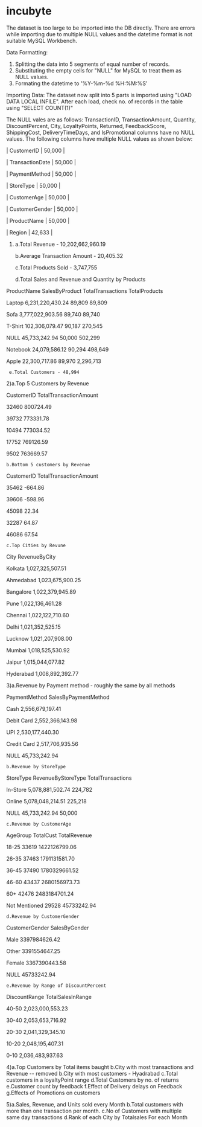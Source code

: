 # incubyte
The dataset is too large to be imported into the DB directly. There are errors while importing due to multiple NULL values and the datetime format is not suitable MySQL Workbench.

Data Formatting:
1) Splitting the data into 5 segments of equal number of records.
2) Substituting the empty cells for "NULL" for MySQL to treat them as NULL values.
3) Formating the datetime to '%Y-%m-%d %H:%M:%S'

Importing Data: The dataset now split into 5 parts is imported using "LOAD DATA LOCAL INFILE". After each load, check no. of records in the table using "SELECT COUNT(1)"

The NULL vales are as follows: TransactionID, TransactionAmount, Quantity, DiscountPercent, City, LoyaltyPoints, Returned, FeedbackScore, ShippingCost, DeliveryTimeDays, and IsPromotional columns have no NULL values. The following columns have multiple NULL values as shown below: 

| CustomerID       | 50,000 | 

| TransactionDate  | 50,000 | 

| PaymentMethod    | 50,000 |

| StoreType        | 50,000 | 

| CustomerAge      | 50,000 | 

| CustomerGender   | 50,000 | 

| ProductName      | 50,000 | 

| Region           | 42,633 |


1) a.Total Revenue - 10,202,662,960.19

	 b.Average Transaction Amount - 20,405.32

	 c.Total Products Sold - 3,747,755

	 d.Total Sales and Revenue and Quantity by Products

ProductName	SalesByProduct		TotalTransactions	TotalProducts

Laptop		6,231,220,430.24	89,809				   89,809

Sofa		3,777,022,903.56	89,740				   89,740

T-Shirt		  102,306,079.47	90,187				  270,545

NULL		   45,733,242.94	50,000				  502,299

Notebook	   24,079,586.12	90,294				  498,649

Apple		   22,300,717.86	89,970				2,296,713

	 e.Total Customers - 48,994

2)a.Top 5 Customers by Revenue

CustomerID	TotalTransactionAmount

32460		800724.49

39732		773331.78

10494		773034.52

17752		769126.59

9502		763669.57

	b.Bottom 5 customers by Revenue

CustomerID	TotalTransactionAmount
 
35462		-664.86

39606		-598.96

45098		 22.34

32287		 64.87

46086		 67.54

	c.Top Cities by Revune
 
City		RevenueByCity

Kolkata		1,027,325,507.51

Ahmedabad	1,023,675,900.25

Bangalore	1,022,379,945.89

Pune		1,022,136,461.28

Chennai		1,022,122,710.60

Delhi		1,021,352,525.15

Lucknow		1,021,207,908.00

Mumbai		1,018,525,530.92

Jaipur		1,015,044,077.82

Hyderabad	1,008,892,392.77

	
3)a.Revenue by Payment method - roughly the same by all methods

PaymentMethod	SalesByPaymentMethod

Cash			2,556,679,197.41

Debit Card		2,552,366,143.98

UPI			2,530,177,440.30

Credit Card		2,517,706,935.56

NULL			   45,733,242.94

	b.Revenue by StoreType
 
StoreType	RevenueByStoreType	TotalTransactions

In-Store	5,078,881,502.74	224,782

Online		5,078,048,214.51	225,218

NULL		   45,733,242.94	 50,000

	c.Revenue by CustomerAge

AgeGroup	TotalCust	TotalRevenue

18-25		33619		1422126799.06

26-35		37463		1791131581.70

36-45		37490		1780329661.52

46-60		43437		2680156973.73

60+		42476		2483184701.24

Not Mentioned	29528		  45733242.94

	d.Revenue by CustomerGender

CustomerGender		SalesByGender

Male			3397984626.42

Other			3391554647.25

Female			3367390443.58

NULL			45733242.94

	e.Revenue by Range of DiscountPercent

DiscountRange		TotalSalesInRange

40-50			2,023,000,553.23

30-40			2,053,653,716.92

20-30			2,041,329,345.10

10-20			2,048,195,407.31

0-10			2,036,483,937.63


4)a.Top Customers by Total items baught
	b.City with most transactions and Revenue
	-- removed b.City with most customers - Hyadrabad
	c.Total customers in a loyaltyPoint range
	d.Total Customers by no. of returns
	e.Customer count by feedback
	f.Effect of Delivery delays on Feedback
	g.Effects of Promotions on customers

5)a.Sales, Revenue, and Units sold every Month
	b.Total customers with more than one transaction per month.
	c.No of Customers with multiple same day transactions
	d.Rank of each City by Totalsales For each Month
